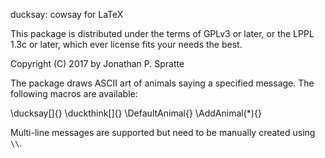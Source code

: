ducksay: cowsay for LaTeX

This package is distributed under the terms of GPLv3 or later, or the LPPL 1.3c
or later, which ever license fits your needs the best.

Copyright (C) 2017 by Jonathan P. Spratte

The package draws ASCII art of animals saying a specified message. The following
macros are available:

\ducksay[<options>]{<message>}
\duckthink[<options>]{<message>}
\DefaultAnimal{<animal>}
\AddAnimal(*){<name>}<ascii-art>

Multi-line messages are supported but need to be manually created using `\\`.
